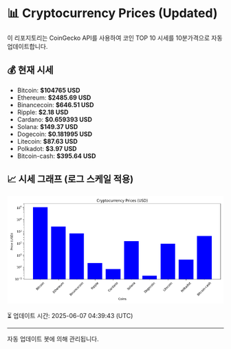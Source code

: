 
# 📊 Cryptocurrency Prices (Updated)

이 리포지토리는 CoinGecko API를 사용하여 코인 TOP 10 시세를 10분가격으로 자동 업데이트합니다.

## 💰 현재 시세
- Bitcoin: **$104765 USD**
- Ethereum: **$2485.69 USD**
- Binancecoin: **$646.51 USD**
- Ripple: **$2.18 USD**
- Cardano: **$0.659393 USD**
- Solana: **$149.37 USD**
- Dogecoin: **$0.181995 USD**
- Litecoin: **$87.63 USD**
- Polkadot: **$3.97 USD**
- Bitcoin-cash: **$395.64 USD**

## 📈 시세 그래프 (로그 스케일 적용)
![Crypto Prices](crypto_prices.png)

⏳ 업데이트 시간: 2025-06-07 04:39:43 (UTC)

---
자동 업데이트 봇에 의해 관리됩니다.
